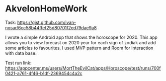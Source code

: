 # AkvelonHomeWork
Task: https://gist.github.com/ivan-nosar/6cc58b44ffef25d80701f2ed79dae9a8

I wrote a simple Android app that shows the horoscope for 2020. This app allows you to view forecast on 2020 year for each sign of zodiak and add some articles to favourites. I used MVP pattern and Room for interaction with data base.

Test run link: https://appcenter.ms/users/MortTheEvilCat/apps/Horoscope/test/runs/700f0421-a761-4f46-b1df-2369454c4a2c
